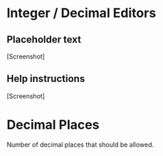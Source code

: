 # Integer / Decimal Editors


## Placeholder text
[Screenshot]

## Help instructions
[Screenshot]


# Decimal Places
Number of decimal places that should be allowed.

